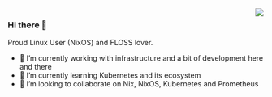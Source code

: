 <img align='right' src="https://github-readme-stats.vercel.app/api?username=bryanasdev000&count_private=true&show_icons=true">


### Hi there 👋

Proud Linux User (NixOS) and FLOSS lover.

- 🔭 I’m currently working with infrastructure and a bit of development here and there
- 🌱 I’m currently learning Kubernetes and its ecosystem
- 👯 I’m looking to collaborate on Nix, NixOS, Kubernetes and Prometheus

<!--
**bryanasdev000/bryanasdev000** is a ✨ _special_ ✨ repository because its `README.md` (this file) appears on your GitHub profile.

Here are some ideas to get you started:

- 🔭 I’m currently working on ...
- 🌱 I’m currently learning ...
- 👯 I’m looking to collaborate on ...
- 🤔 I’m looking for help with ...
- 💬 Ask me about ...
- 📫 How to reach me: ...
- 😄 Pronouns: ...
- ⚡ Fun fact: ...
-->
